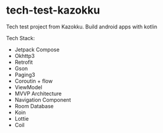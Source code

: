 # tech-test-kazokku
Tech test project from Kazokku. Build android apps with kotlin

Tech Stack:
- Jetpack Compose
- Okhttp3
- Retrofit
- Gson
- Paging3
- Coroutin + flow
- ViewModel
- MVVP Architecture
- Navigation Component
- Room Database
- Koin
- Lottie
- Coil
